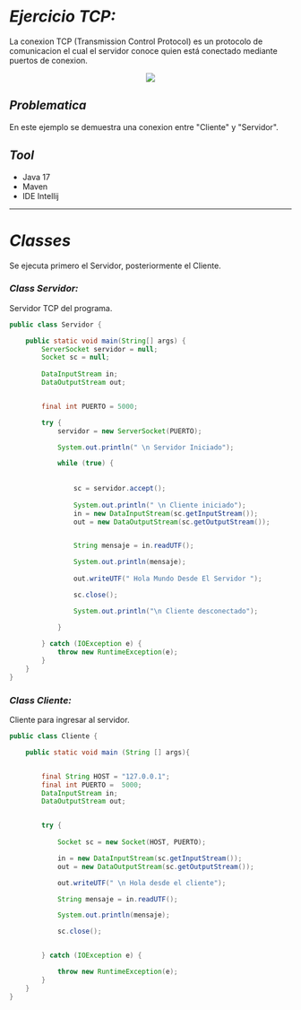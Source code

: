 # _Ejercicio TCP:_

La conexion TCP (Transmission Control Protocol) es un protocolo de comunicacion el cual el
servidor conoce quien está conectado mediante puertos de conexion. 

<p align="center">
  <img src="https://user-images.githubusercontent.com/117557162/282655617-2dc9fde5-3cd0-4f47-be5f-26b099758b52.jpg" />
</p>


## _Problematica_
En este ejemplo se demuestra una conexion entre "Cliente" y "Servidor".

## _Tool_

- Java 17
- Maven
- IDE Intellij

____

# _Classes_

Se ejecuta primero el Servidor, posteriormente el Cliente.

### _Class Servidor:_

Servidor TCP del programa.

```java
public class Servidor {

    public static void main(String[] args) {
        ServerSocket servidor = null;
        Socket sc = null;
        
        DataInputStream in;
        DataOutputStream out;


        final int PUERTO = 5000;

        try {
            servidor = new ServerSocket(PUERTO);

            System.out.println(" \n Servidor Iniciado");

            while (true) {
                
                
                sc = servidor.accept();
                
                System.out.println(" \n Cliente iniciado");
                in = new DataInputStream(sc.getInputStream());
                out = new DataOutputStream(sc.getOutputStream());


                String mensaje = in.readUTF();

                System.out.println(mensaje);
                
                out.writeUTF(" Hola Mundo Desde El Servidor ");

                sc.close();

                System.out.println("\n Cliente desconectado");

            }
            
        } catch (IOException e) {
            throw new RuntimeException(e);
        }
    }
}
```

### _Class Cliente:_

Cliente para ingresar al servidor.

```java
public class Cliente {

    public static void main (String [] args){


        final String HOST = "127.0.0.1";
        final int PUERTO =  5000;
        DataInputStream in;
        DataOutputStream out;


        try {
            
            Socket sc = new Socket(HOST, PUERTO);

            in = new DataInputStream(sc.getInputStream());
            out = new DataOutputStream(sc.getOutputStream());

            out.writeUTF(" \n Hola desde el cliente");

            String mensaje = in.readUTF();

            System.out.println(mensaje);

            sc.close();


        } catch (IOException e) {

            throw new RuntimeException(e);
        }
    }
}
```
